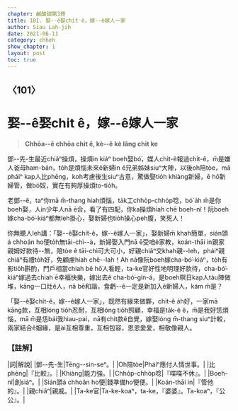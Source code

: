 ```yaml
---
chapter: 鹹酸甜第3冊
title: 101. 娶--ê娶chi̍t ê，嫁--ê嫁人一家
author: Siau Lah-jih
date: 2021-06-11
category: chheh
show_chapter: 1
layout: post
toc: true
---
```


## 〈101〉
# 娶--ê娶chi̍t ê，嫁--ê嫁人一家
> **Chhōa--ê chhōa chi̍t ê, kè--ê kè lâng chi̍t ke**
 
鄧--先-生最近chiâⁿ操煩，操煩in kiáⁿ boeh娶bó͘，媒人chi̍t-ê報過chi̍t-ê，m̄是嫌人爸母ham-bān，to̍h是煩惱未來ê新婦in ê兄弟姊妹siuⁿ大陣，以後oh陪tòe，mā pháiⁿ kap人比phēng，koh考慮後生siuⁿ古意，驚做娶tio̍h khiàng新婦，ē hō͘新婦管，做bó͘奴，實在有夠厚操煩to-tio̍h。

老鄧--ê，taⁿ你mā m̄-thang hiah煩惱，ta̍k工chho̍p-chho̍p唸，bó͘ a̍h m̄是你boeh娶，人in少年人nā ē合，看了有四配，你ka操煩hiah chē boeh-nî！阮boeh嫁cha-bó͘-kiáⁿ都無leh掛心，娶新婦也tio̍h操心peh腹，笑死人！

你無聽人leh講：「娶--ê娶chi̍t-ê，嫁--ê嫁人一家」，娶新婦m̄ khah簡單，sián頭á chhoân ho͘便to̍h無tāi-chì--à，新婦娶入門nā ē受咱ê家教，koán-thāi in親家親姆好款待--無，陪tòe ê tāi-chì可大可小，好親chiâⁿ交khah親--leh，pháiⁿ親chiâⁿ有禮to̍h好，免顧慮hiah chē--lah！Ah nā像阮boeh嫁cha-bó͘-kiáⁿ，to̍h有影tio̍h斟酌，門戶相當chiah bē hō͘人看輕，ta-ke官好性地明理好款待，cha-bó͘-kiáⁿ嫁過去chiah ē幸福快樂，嫁出去ê cha-bó͘-gín-á，是boeh暝日kap人tàu陣做堆，kāng一口灶ê人，nā bē和諧，食虧--ê一定是新加入ê新婦人，kám m̄是？

「娶--ê娶chi̍t-ê，嫁--ê嫁人一家」，既然有緣來做夥，chi̍t-ê a̍h好，一家mā kāng款，互相lóng tio̍h忍耐，互相lóng tio̍h照顧，幸福是ta̍k-ê ê，m̄是我好恁煩惱，mā m̄是恁bái我hiau-pai，nā有chit款ê自覺，嫁娶lóng m̄-thang siuⁿ計較，兩家結合ê姻緣，是ài互相尊重，互相包容，恩恩愛愛，相敬像親人。

 
### 【註解】

|詞|解說|
|鄧--先-生|Tēng--sin-seⁿ。|
|Oh陪tòe|Pháiⁿ應付人情世事。|
|比phēng|『比較』。|
|Khiàng|能力強。|
|Chho̍p-chho̍p唸|『喋喋不休』。|
|Boeh-nî|創siáⁿ。|
|Sián頭á chhoân ho͘便|錢準備ho͘便便。|
|Koán-thāi in|『管他的』。|
|親chiâⁿ|親戚。|
|Ta-ke官|Ta-ke-koaⁿ，ta-ke，『婆婆』。Ta-koaⁿ，『公公』。|
